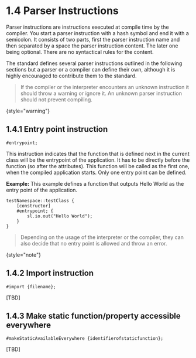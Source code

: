 # 1.4 Parser Instructions

<code-block src="definitions.txt" include-lines="6-8" />

Parser instructions are instructions executed at compile time by the compiler. You start a parser instruction with a
hash symbol and end it with a semicolon. It consists of two parts, first the parser instruction name and then
separated by a space the parser instruction content. The later one being optional. There are no syntactical rules for
the content.

The standard defines several parser instructions outlined in the following sections but a parser or a compiler can
define their own, although it is highly encouraged to contribute them to the standard.

> If the compiler or the interpreter encounters an unknown instruction it should throw a warning or ignore it. An
> unknown parser instruction should not prevent compiling.
>
{style="warning"}

## 1.4.1 Entry point instruction

```
#entrypoint;
```

This instruction indicates that the function that is defined next in the current class will be the entrypoint of the
application. It has to
be directly before the function (so after the attributes). This function will be called as the first one, when the
compiled application starts. Only one entry point can be defined.

**Example:**
This example defines a function that outputs Hello World as the entry point of the application.

```
testNamespace::testClass {
    [constructor]
    #entrypoint; {
        sl.io.out("Hello World");
    }
}
```

> Depending on the usage of the interpreter or the compiler, they can also decide that no entry point is allowed and
> throw an error.
>
{style="note"}

## 1.4.2 Import instruction

```
#import {filename};
```

[TBD]

## 1.4.3 Make static function/property accessible everywhere

```
#makeStaticAvailableEverywhere {identifierofstaticfunction};
```

[TBD]
